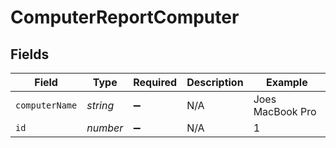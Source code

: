 # ComputerReportComputer


## Fields

| Field              | Type               | Required           | Description        | Example            |
| ------------------ | ------------------ | ------------------ | ------------------ | ------------------ |
| `computerName`     | *string*           | :heavy_minus_sign: | N/A                | Joes MacBook Pro   |
| `id`               | *number*           | :heavy_minus_sign: | N/A                | 1                  |